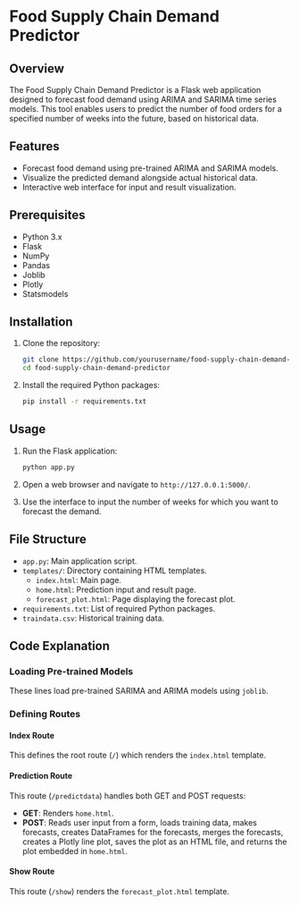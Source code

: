 # Food Supply Chain Demand Predictor

## Overview

The Food Supply Chain Demand Predictor is a Flask web application designed to forecast food demand using ARIMA and SARIMA time series models. This tool enables users to predict the number of food orders for a specified number of weeks into the future, based on historical data.

## Features

- Forecast food demand using pre-trained ARIMA and SARIMA models.
- Visualize the predicted demand alongside actual historical data.
- Interactive web interface for input and result visualization.

## Prerequisites

- Python 3.x
- Flask
- NumPy
- Pandas
- Joblib
- Plotly
- Statsmodels

## Installation

1. Clone the repository:
    ```bash
    git clone https://github.com/yourusername/food-supply-chain-demand-predictor.git
    cd food-supply-chain-demand-predictor
    ```

2. Install the required Python packages:
    ```bash
    pip install -r requirements.txt
    ```

## Usage

1. Run the Flask application:
    ```bash
    python app.py
    ```

2. Open a web browser and navigate to `http://127.0.0.1:5000/`.

3. Use the interface to input the number of weeks for which you want to forecast the demand.

## File Structure

- `app.py`: Main application script.
- `templates/`: Directory containing HTML templates.
  - `index.html`: Main page.
  - `home.html`: Prediction input and result page.
  - `forecast_plot.html`: Page displaying the forecast plot.
- `requirements.txt`: List of required Python packages.
- `traindata.csv`: Historical training data.

## Code Explanation
### Loading Pre-trained Models

These lines load pre-trained SARIMA and ARIMA models using `joblib`.

### Defining Routes

#### Index Route
This defines the root route (`/`) which renders the `index.html` template.

#### Prediction Route
This route (`/predictdata`) handles both GET and POST requests:
- **GET**: Renders `home.html`.
- **POST**: Reads user input from a form, loads training data, makes forecasts, creates DataFrames for the forecasts, merges the forecasts, creates a Plotly line plot, saves the plot as an HTML file, and returns the plot embedded in `home.html`.

#### Show Route
This route (`/show`) renders the `forecast_plot.html` template.



